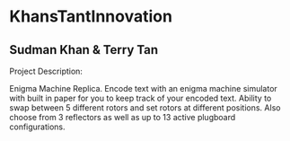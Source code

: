 # KhansTantInnovation

## Sudman Khan & Terry Tan

Project Description: 

Enigma Machine Replica. Encode text with an enigma machine simulator with built in paper for you to keep track of your encoded text. Ability to swap between 5 different rotors and set rotors at different positions. Also choose from 3 reflectors as well as up to 13 active plugboard configurations. 
